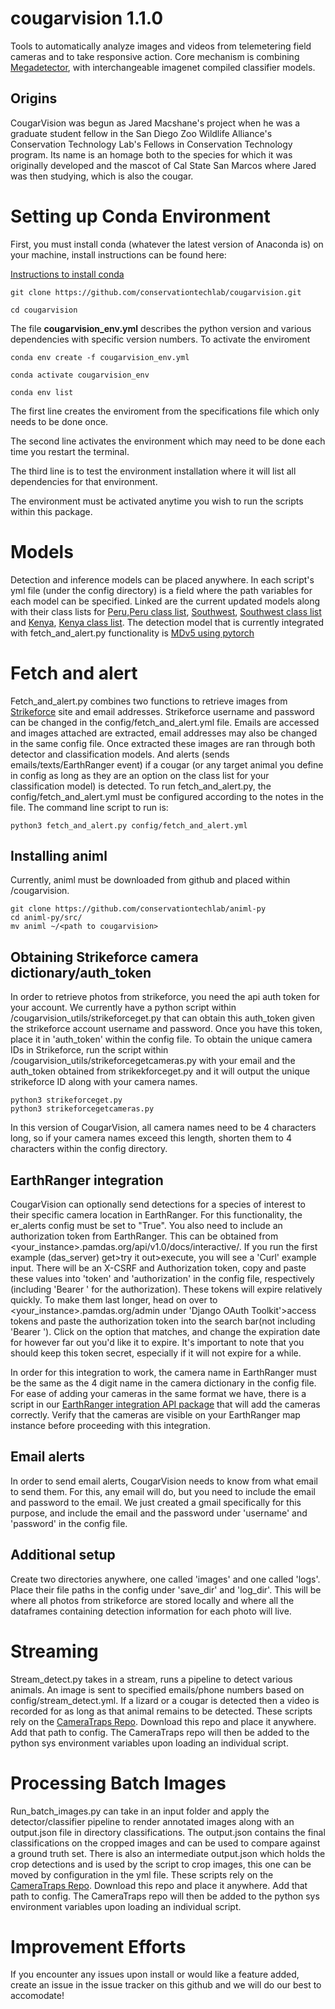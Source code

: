 # cougarvision 1.1.0
Tools to automatically analyze images and videos from telemetering field cameras and to take responsive action. Core mechanism is combining [Megadetector](https://github.com/microsoft/CameraTraps), with interchangeable imagenet compiled classifier models.

## Origins

CougarVision was begun as Jared Macshane's project when he was a
graduate student fellow in the San Diego Zoo Wildlife Alliance's
Conservation Technology Lab's Fellows in Conservation Technology
program. Its name is an homage both to the species for which it was
originally developed and the mascot of Cal State San Marcos where
Jared was then studying, which is also the cougar.

# Setting up Conda Environment
First, you must install conda (whatever the latest version of Anaconda is) on your machine, install instructions can be found here:

[Instructions to install conda](https://conda.io/projects/conda/en/latest/user-guide/install/index.html)

```
git clone https://github.com/conservationtechlab/cougarvision.git

cd cougarvision
```
The file **cougarvision_env.yml** describes the python version and various dependencies with specific version numbers. To activate the enviroment

```
conda env create -f cougarvision_env.yml

conda activate cougarvision_env

conda env list
```

The first line creates the enviroment from the specifications file which only needs to be done once. 

The second line activates the environment which may need to be done each time you restart the terminal.

The third line is to test the environment installation where it will list all dependencies for that environment.

The environment must be activated anytime you wish to run the scripts within this package. 

# Models

Detection and inference models can be placed anywhere. In each script's yml file (under the config directory) is a field where the path variables for each model can be specified. Linked are the current updated models along with their class lists for [Peru](https://sandiegozoo.box.com/s/jfw7ih8xedzsn83to91pg6gvaq1nj5bl),[Peru class list](https://sandiegozoo.box.com/s/xng8erxrvw6nz98h8xjtk8avnopfz6ev), [Southwest](https://sandiegozoo.box.com/s/x63lnaxw8hag39mczeommqy9tw4t0ht9), [Southwest class list](https://sandiegozoo.box.com/s/hn8nput5pxjc3toao57gfn4h6zo1lyng) and [Kenya](https://sandiegozoo.box.com/s/cwn5wss9gjibvf57xop2zgfmlih512lt), [Kenya class list](https://sandiegozoo.box.com/s/f5athitml7bedix0ubnccyg8npvsr6ip). The detection model that is currently integrated with fetch_and_alert.py functionality is [MDv5 using pytorch](https://github.com/ecologize/CameraTraps/releases/download/v5.0/md_v5a.0.0.pt)

# Fetch and alert
Fetch_and_alert.py combines two functions to retrieve images from [Strikeforce](https://www.strikeforcewireless.com) site and email addresses. Strikeforce username and password can be changed in the config/fetch_and_alert.yml file. Emails are accessed and images attached are extracted, email addresses may also be changed in the same config file. Once extracted these images are ran through both detector and classification models. And alerts (sends emails/texts/EarthRanger event) if a cougar (or any target animal you define in config as long as they are an option on the class list for your classification model) is detected.
To run fetch_and_alert.py, the config/fetch_and_alert.yml must be configured according to the notes in the file. The command line script to run is:

```
python3 fetch_and_alert.py config/fetch_and_alert.yml

```
## Installing animl
Currently, animl must be downloaded from github and placed within /cougarvision.
```
git clone https://github.com/conservationtechlab/animl-py
cd animl-py/src/
mv animl ~/<path to cougarvision>
```
## Obtaining Strikeforce camera dictionary/auth_token
In order to retrieve photos from strikeforce, you need the api auth token for your account. We currently have a python script within /cougarvision_utils/strikeforceget.py that can obtain this auth_token given the strikeforce account username and password. 
Once you have this token, place it in 'auth_token' within the config file. 
To obtain the unique camera IDs in Strikeforce, run the script within /cougarvision_utils/strikeforcegetcameras.py with your email and the auth_token obtained from strikekforceget.py and it will output the unique strikeforce ID along with your camera names. 
```
python3 strikeforceget.py
python3 strikeforcegetcameras.py
```
In this version of CougarVision, all camera names need to be 4 characters long, so if your camera names exceed this length, shorten them to 4 characters within the config directory. 

## EarthRanger integration
CougarVision can optionally send detections for a species of interest to their specific camera location in EarthRanger. 
For this functionality, the er_alerts config must be set to "True". 
You also need to include an authorization token from EarthRanger. This can be obtained from <your_instance>.pamdas.org/api/v1.0/docs/interactive/. If you run the first example (das_server) get>try it out>execute, you will see a 'Curl' example input. There will be an X-CSRF and Authorization token, copy and paste these values into 'token' and 'authorization' in the config file, respectively (including 'Bearer ' for the authorization). These tokens will expire relatively quickly. To make them last longer, head on over to <your_instance>.pamdas.org/admin under 'Django OAuth Toolkit'>access tokens and paste the authorization token into the search bar(not including 'Bearer '). Click on the option that matches, and change the expiration date for however far out you'd like it to expire. It's important to note that you should keep this token secret, especially if it will not expire for a while.

In order for this integration to work, the camera name in EarthRanger must be the same as the 4 digit name in the camera dictionary in the config file. For ease of adding your cameras in the same format we have, there is a script in our [EarthRanger integration API package](https://github.com/conservationtechlab/sageranger/blob/main/sageranger/post_camera_er.py) that will add the cameras correctly. Verify that the cameras are visible on your EarthRanger map instance before proceeding with this integration.

## Email alerts
In order to send email alerts, CougarVision needs to know from what email to send them. For this, any email will do, but you need to include the email and password to the email. We just created a gmail specifically for this purpose, and include the email and the password under 'username' and 'password' in the config file. 

## Additional setup
Create two directories anywhere, one called 'images' and one called 'logs'. Place their file paths in the config under 'save_dir' and 'log_dir'. This will be where all photos from strikeforce are stored locally and where all the dataframes containing detection information for each photo will live. 

# Streaming
Stream_detect.py takes in a stream, runs a pipeline to detect various animals. An image is sent to specified emails/phone numbers based on config/stream_detect.yml.
If a lizard or a cougar is detected then a video is recorded for as long as that animal remains to be detected.
These scripts rely on the [CameraTraps Repo](https://github.com/microsoft/CameraTraps). Download this repo and place it anywhere. Add that path to config. The CameraTraps repo will then be added to the python sys environment variables upon loading an individual script.

# Processing Batch Images
Run_batch_images.py can take in an input folder and apply the detector/classifier pipeline to render annotated images along with an output.json file in directory classifications. The output.json contains the final classifications on the cropped images and can be used to compare against a ground truth set. There is also an intermediate output.json which holds the crop detections and is used by the script to crop images, this one can be moved by configuration in the yml file.
These scripts rely on the [CameraTraps Repo](https://github.com/microsoft/CameraTraps). Download this repo and place it anywhere. Add that path to config. The CameraTraps repo will then be added to the python sys environment variables upon loading an individual script.

# Improvement Efforts
If you encounter any issues upon install or would like a feature added, create an issue in the issue tracker on this github and we will do our best to accomodate!
